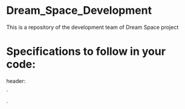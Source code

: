 # Dream_Space_Development
This is a repository of the development team of Dream Space project

# Specifications to follow in your code:

header:

`
<title>Dream Space</title>
`